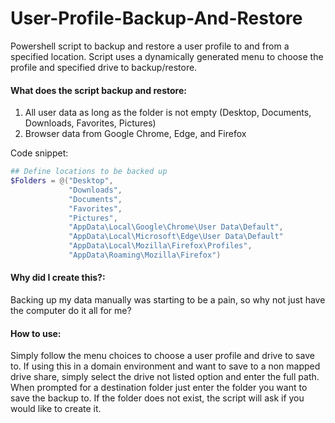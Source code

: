 # User-Profile-Backup-And-Restore
Powershell script to backup and restore a user profile to and from a specified location. Script uses a dynamically generated menu to choose the profile and specified drive to backup/restore.

#### What does the script backup and restore:

1. All user data as long as the folder is not empty (Desktop, Documents, Downloads, Favorites, Pictures)
2. Browser data from Google Chrome, Edge, and Firefox

Code snippet:

```PowerShell
## Define locations to be backed up
$Folders = @("Desktop",
             "Downloads",
             "Documents",
             "Favorites",
             "Pictures",
             "AppData\Local\Google\Chrome\User Data\Default",
             "AppData\Local\Microsoft\Edge\User Data\Default"
             "AppData\Local\Mozilla\Firefox\Profiles",
             "AppData\Roaming\Mozilla\Firefox")
```

#### Why did I create this?:

Backing up my data manually was starting to be a pain, so why not just have the computer do it all for me?

#### How to use:

Simply follow the menu choices to choose a user profile and drive to save to. If using this in a domain environment and want to save to a non mapped drive share, simply select the drive not listed option and enter the full path. When prompted for a destination folder just enter the folder you want to save the backup to. If the folder does not exist, the script will ask if you would like to create it.
